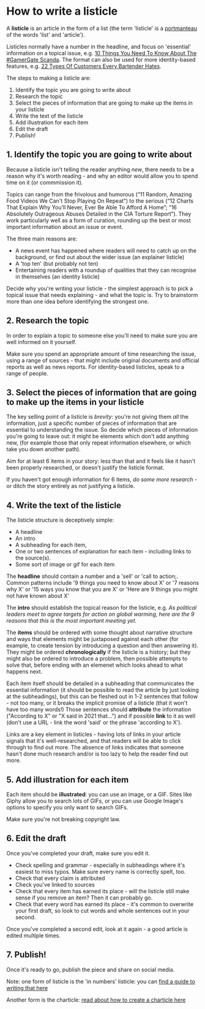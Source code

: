 # How to write a listicle

A **listicle** is an article in the form of a list (the term 'listicle' is a [portmanteau](https://en.wikipedia.org/wiki/Portmanteau) of the words 'list' and 'article'). 

Listicles normally have a number in the headline, and focus on 'essential' information on a topical issue, e.g. [10 Things You Need To Know About The #GamerGate Scanda](https://whatculture.com/gaming/10-things-need-know-gamergate-scandal). The format can also be used for more identity-based features, e.g. [22 Types Of Customers Every Bartender Hates](http://crazycheshirehatter.blogspot.co.uk/2016/03/22-types-of-customers-every-bartender.html).

The steps to making a listicle are:

1. Identify the topic you are going to write about
2. Research the topic
3. Select the pieces of information that are going to make up the items in your listicle
4. Write the text of the listicle
5. Add illustration for each item
6. Edit the draft
7. Publish!


## 1. Identify the topic you are going to write about

Because a listicle isn't telling the reader anything *new*, there needs to be a reason why it's worth reading - and why an editor would allow you to spend time on it (or commmission it). 

Topics can range from the frivolous and humorous (“11 Random, Amazing Food Videos We Can't Stop Playing On Repeat”) to the serious (“12 Charts That Explain Why You’ll Never, Ever Be Able To Afford A Home”; “16 Absolutely Outrageous Abuses Detailed in the CIA Torture Report”). They work particularly well as a form of curation, rounding up the best or most important information about an issue or event.

The three main reasons are:
* A news event has happened where readers will need to catch up on the background, or find out about the wider issue (an explainer listicle)
* A 'top ten' (but probably not ten)
* Entertaining readers with a roundup of qualities that they can recognise in themselves (an identity listicle)

Decide why you're writing your listicle - the simplest approach is to pick a topical issue that needs explaining - and what the topic is. Try to brainstorm more than one idea before identifying the strongest one.

## 2. Research the topic

In order to explain a topic to someone else you'll need to make sure you are well informed on it yourself. 

Make sure you spend an appropriate amount of time researching the issue, using a range of sources - that might include original documents and official reports as well as news reports. For identity-based listicles, speak to a range of people. 

## 3. Select the pieces of information that are going to make up the items in your listicle

The key selling point of a listicle is *brevity*: you're not giving them *all* the information, just a specific number of pieces of information that are essential to understanding the issue. So decide which pieces of information you're going to leave out: it might be elements which don't add anything new, (for example those that only repeat information elsewhere, or which take you down another path).

Aim for at least 6 items in your story: less than that and it feels like it hasn't been properly researched, or doesn't justify the listicle format.

If you haven't got enough information for 6 items, *do some more research* - or ditch the story entirely as not justifying a listicle.

## 4. Write the text of the listicle

The listicle structure is deceptively simple:

* A headline 
* An intro 
* A subheading for each item, 
* One or two sentences of explanation for each item - including links to the source(s). 
* Some sort of image or gif for each item

The **headline** should contain a number and a 'sell' or 'call to action;. Common patterns include '9 things you need to know about X' or '7 reasons why X' or '15 ways you know that you are X' or 'Here are 9 things you might not have known about X'

The **intro** should establish the topical reason for the listicle, e.g. *As political leaders meet to agree targets for action on global warming, here are the 9 reasons that this is the most important meeting yet.*

The **items** should be ordered with some thought about narrative structure and ways that elements might be juxtaposed against each other (for example, to create tension by introducing a question and then answering it). They might be ordered **chronologically** if the listicle is a history; but they might also be ordered to introduce a problem, then possible attempts to solve that, before ending with an elemenet which looks ahead to what happens next.

Each item itself should be detailed in a subheading that communicates the essential information (it should be possible to read the article by just looking at the subheadings), but this can be fleshed out in 1-2 sentences that follow - not too many, or it breaks the implicit promise of a listicle (that it won't have too many words!) Those sentences should **attribute** the information ("According to X" or "X said in 2021 that...") and if possible **link** to it as well (don't use a URL - link the word 'said' or the phrase 'according to X').

Links are a key element in listicles - having lots of links in your article signals that it's well-researched, and that readers will be able to click through to find out more. The absence of links indicates that someone hasn't done much research and/or is too lazy to help the reader find out more.

## 5. Add illustration for each item

Each item should be **illustrated**: you can use an image, or a GIF. Sites like Giphy allow you to search lots of GIFs, or you can use Google Image's options to specify you only want to search GIFs.

Make sure you're not breaking copyright law. 

## 6. Edit the draft

Once you've completed your draft, make sure you edit it. 

* Check spelling and grammar - especially in subheadings where it's easiest to miss typos. Make sure every name is correctly spelt, too.
* Check that every claim is attributed
* Check you've linked to sources
* Check that every item has earned its place - will the listicle still make sense if you remove an item? Then it can probably go.
* Check that every word has earned its place - it's common to overwrite your first draft, so look to cut words and whole sentences out in your second.

Once you've completed a second edit, look at it again - a good article is edited multiple times. 

## 7. Publish!

Once it's ready to go, publish the piece and share on social media. 

Note: one form of listicle is the 'in numbers' listicle: you can [find a guide to writing that here](https://github.com/paulbradshaw/journalismrecipebook/blob/main/chapters/bythenumbers.md)

Another form is the charticle: [read about how to create a charticle here](https://github.com/paulbradshaw/journalismrecipebook/blob/main/chapters/charticle.md)
